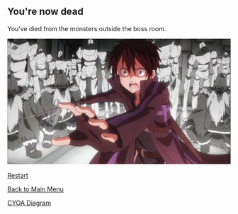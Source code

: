 ## You're now dead

You’ve died from the monsters outside the boss room.           

![](../images/retreat-death.png)    

[Restart](start.md)  

[Back to Main Menu](../README.md)

[CYOA Diagram](https://docs.google.com/drawings/d/10zg9kS2b_twrKrwHkrUDNyGKxz7eVm7TwXgIEUePHK8/edit?usp=sharing)